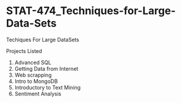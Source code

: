 # STAT-474_Techniques-for-Large-Data-Sets

Techiques For Large DataSets

Projects Listed
1. Advanced SQL
2. Getting Data from Internet
3. Web scrapping
4. Intro to MongoDB
5. Introductory to Text Mining
6. Sentiment Analysis